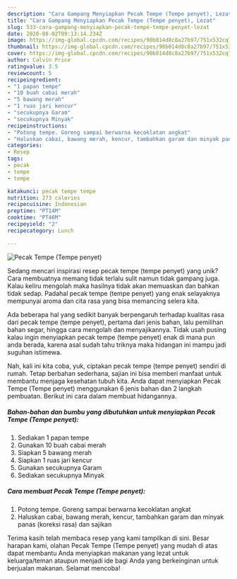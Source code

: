 ```yaml
---
description: "Cara Gampang Menyiapkan Pecak Tempe (Tempe penyet), Lezat"
title: "Cara Gampang Menyiapkan Pecak Tempe (Tempe penyet), Lezat"
slug: 533-cara-gampang-menyiapkan-pecak-tempe-tempe-penyet-lezat
date: 2020-08-02T09:13:14.234Z
image: https://img-global.cpcdn.com/recipes/90b014d8c8a27b97/751x532cq70/pecak-tempe-tempe-penyet-foto-resep-utama.jpg
thumbnail: https://img-global.cpcdn.com/recipes/90b014d8c8a27b97/751x532cq70/pecak-tempe-tempe-penyet-foto-resep-utama.jpg
cover: https://img-global.cpcdn.com/recipes/90b014d8c8a27b97/751x532cq70/pecak-tempe-tempe-penyet-foto-resep-utama.jpg
author: Calvin Price
ratingvalue: 3.5
reviewcount: 5
recipeingredient:
- "1 papan tempe"
- "10 buah cabai merah"
- "5 bawang merah"
- "1 ruas jari kencur"
- "secukupnya Garam"
- "secukupnya Minyak"
recipeinstructions:
- "Potong tempe. Goreng sampai berwarna kecoklatan angkat"
- "Haluskan cabai, bawang merah, kencur, tambahkan garam dan minyak panas (koreksi rasa) dan sajikan"
categories:
- Resep
tags:
- pecak
- tempe
- tempe

katakunci: pecak tempe tempe 
nutrition: 273 calories
recipecuisine: Indonesian
preptime: "PT14M"
cooktime: "PT46M"
recipeyield: "2"
recipecategory: Lunch

---
```



![Pecak Tempe (Tempe penyet)](https://img-global.cpcdn.com/recipes/90b014d8c8a27b97/751x532cq70/pecak-tempe-tempe-penyet-foto-resep-utama.jpg)

Sedang mencari inspirasi resep pecak tempe (tempe penyet) yang unik? Cara membuatnya memang tidak terlalu sulit namun tidak gampang juga. Kalau keliru mengolah maka hasilnya tidak akan memuaskan dan bahkan tidak sedap. Padahal pecak tempe (tempe penyet) yang enak selayaknya mempunyai aroma dan cita rasa yang bisa memancing selera kita.

Ada beberapa hal yang sedikit banyak berpengaruh terhadap kualitas rasa dari pecak tempe (tempe penyet), pertama dari jenis bahan, lalu pemilihan bahan segar, hingga cara mengolah dan menyajikannya. Tidak usah pusing kalau ingin menyiapkan pecak tempe (tempe penyet) enak di mana pun anda berada, karena asal sudah tahu triknya maka hidangan ini mampu jadi suguhan istimewa.




Nah, kali ini kita coba, yuk, ciptakan pecak tempe (tempe penyet) sendiri di rumah. Tetap berbahan sederhana, sajian ini bisa memberi manfaat untuk membantu menjaga kesehatan tubuh kita. Anda dapat menyiapkan Pecak Tempe (Tempe penyet) menggunakan 6 jenis bahan dan 2 langkah pembuatan. Berikut ini cara dalam membuat hidangannya.

<!--inarticleads1-->

##### Bahan-bahan dan bumbu yang dibutuhkan untuk menyiapkan Pecak Tempe (Tempe penyet):

1. Sediakan 1 papan tempe
1. Gunakan 10 buah cabai merah
1. Siapkan 5 bawang merah
1. Siapkan 1 ruas jari kencur
1. Gunakan secukupnya Garam
1. Sediakan secukupnya Minyak




<!--inarticleads2-->

##### Cara membuat Pecak Tempe (Tempe penyet):

1. Potong tempe. Goreng sampai berwarna kecoklatan angkat
1. Haluskan cabai, bawang merah, kencur, tambahkan garam dan minyak panas (koreksi rasa) dan sajikan




Terima kasih telah membaca resep yang kami tampilkan di sini. Besar harapan kami, olahan Pecak Tempe (Tempe penyet) yang mudah di atas dapat membantu Anda menyiapkan makanan yang lezat untuk keluarga/teman ataupun menjadi ide bagi Anda yang berkeinginan untuk berjualan makanan. Selamat mencoba!
